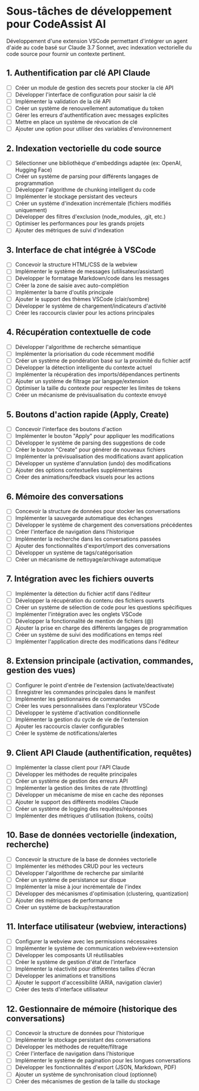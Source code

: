 # Sous-tâches de développement pour CodeAssist AI


Développement d'une extension VSCode permettant d'intégrer un agent d'aide au code basé sur Claude 3.7 Sonnet, avec indexation vectorielle du code source pour fournir un contexte pertinent.

## 1. Authentification par clé API Claude

- [ ] Créer un module de gestion des secrets pour stocker la clé API
- [ ] Développer l'interface de configuration pour saisir la clé
- [ ] Implémenter la validation de la clé API
- [ ] Créer un système de renouvellement automatique du token
- [ ] Gérer les erreurs d'authentification avec messages explicites
- [ ] Mettre en place un système de révocation de clé
- [ ] Ajouter une option pour utiliser des variables d'environnement

## 2. Indexation vectorielle du code source

- [ ] Sélectionner une bibliothèque d'embeddings adaptée (ex: OpenAI, Hugging Face)
- [ ] Créer un système de parsing pour différents langages de programmation
- [ ] Développer l'algorithme de chunking intelligent du code
- [ ] Implémenter le stockage persistant des vecteurs
- [ ] Créer un système d'indexation incrémentale (fichiers modifiés uniquement)
- [ ] Développer des filtres d'exclusion (node_modules, .git, etc.)
- [ ] Optimiser les performances pour les grands projets
- [ ] Ajouter des métriques de suivi d'indexation

## 3. Interface de chat intégrée à VSCode

- [ ] Concevoir la structure HTML/CSS de la webview
- [ ] Implémenter le système de messages (utilisateur/assistant)
- [ ] Développer le formatage Markdown/code dans les messages
- [ ] Créer la zone de saisie avec auto-complétion
- [ ] Implémenter la barre d'outils principale
- [ ] Ajouter le support des thèmes VSCode (clair/sombre)
- [ ] Développer le système de chargement/indicateurs d'activité
- [ ] Créer les raccourcis clavier pour les actions principales

## 4. Récupération contextuelle de code

- [ ] Développer l'algorithme de recherche sémantique
- [ ] Implémenter la priorisation du code récemment modifié
- [ ] Créer un système de pondération basé sur la proximité du fichier actif
- [ ] Développer la détection intelligente du contexte actuel
- [ ] Implémenter la récupération des imports/dépendances pertinents
- [ ] Ajouter un système de filtrage par langage/extension
- [ ] Optimiser la taille du contexte pour respecter les limites de tokens
- [ ] Créer un mécanisme de prévisualisation du contexte envoyé

## 5. Boutons d'action rapide (Apply, Create)

- [ ] Concevoir l'interface des boutons d'action
- [ ] Implémenter le bouton "Apply" pour appliquer les modifications
- [ ] Développer le système de parsing des suggestions de code
- [ ] Créer le bouton "Create" pour générer de nouveaux fichiers
- [ ] Implémenter la prévisualisation des modifications avant application
- [ ] Développer un système d'annulation (undo) des modifications
- [ ] Ajouter des options contextuelles supplémentaires
- [ ] Créer des animations/feedback visuels pour les actions

## 6. Mémoire des conversations

- [ ] Concevoir la structure de données pour stocker les conversations
- [ ] Implémenter la sauvegarde automatique des échanges
- [ ] Développer le système de chargement des conversations précédentes
- [ ] Créer l'interface de navigation dans l'historique
- [ ] Implémenter la recherche dans les conversations passées
- [ ] Ajouter des fonctionnalités d'export/import des conversations
- [ ] Développer un système de tags/catégorisation
- [ ] Créer un mécanisme de nettoyage/archivage automatique

## 7. Intégration avec les fichiers ouverts

- [ ] Implémenter la détection du fichier actif dans l'éditeur
- [ ] Développer la récupération du contenu des fichiers ouverts
- [ ] Créer un système de sélection de code pour les questions spécifiques
- [ ] Implémenter l'intégration avec les onglets VSCode
- [ ] Développer la fonctionnalité de mention de fichiers (@)
- [ ] Ajouter la prise en charge des différents langages de programmation
- [ ] Créer un système de suivi des modifications en temps réel
- [ ] Implémenter l'application directe des modifications dans l'éditeur

## 8. Extension principale (activation, commandes, gestion des vues)

- [ ] Configurer le point d'entrée de l'extension (activate/deactivate)
- [ ] Enregistrer les commandes principales dans le manifest
- [ ] Implémenter les gestionnaires de commandes
- [ ] Créer les vues personnalisées dans l'explorateur VSCode
- [ ] Développer le système d'activation conditionnelle
- [ ] Implémenter la gestion du cycle de vie de l'extension
- [ ] Ajouter les raccourcis clavier configurables
- [ ] Créer le système de notifications/alertes

## 9. Client API Claude (authentification, requêtes)

- [ ] Implémenter la classe client pour l'API Claude
- [ ] Développer les méthodes de requête principales
- [ ] Créer un système de gestion des erreurs API
- [ ] Implémenter la gestion des limites de rate (throttling)
- [ ] Développer un mécanisme de mise en cache des réponses
- [ ] Ajouter le support des différents modèles Claude
- [ ] Créer un système de logging des requêtes/réponses
- [ ] Implémenter des métriques d'utilisation (tokens, coûts)

## 10. Base de données vectorielle (indexation, recherche)

- [ ] Concevoir la structure de la base de données vectorielle
- [ ] Implémenter les méthodes CRUD pour les vecteurs
- [ ] Développer l'algorithme de recherche par similarité
- [ ] Créer un système de persistance sur disque
- [ ] Implémenter la mise à jour incrémentale de l'index
- [ ] Développer des mécanismes d'optimisation (clustering, quantization)
- [ ] Ajouter des métriques de performance
- [ ] Créer un système de backup/restauration

## 11. Interface utilisateur (webview, interactions)

- [ ] Configurer la webview avec les permissions nécessaires
- [ ] Implémenter le système de communication webview<->extension
- [ ] Développer les composants UI réutilisables
- [ ] Créer le système de gestion d'état de l'interface
- [ ] Implémenter la réactivité pour différentes tailles d'écran
- [ ] Développer les animations et transitions
- [ ] Ajouter le support d'accessibilité (ARIA, navigation clavier)
- [ ] Créer des tests d'interface utilisateur

## 12. Gestionnaire de mémoire (historique des conversations)

- [ ] Concevoir la structure de données pour l'historique
- [ ] Implémenter le stockage persistant des conversations
- [ ] Développer les méthodes de requête/filtrage
- [ ] Créer l'interface de navigation dans l'historique
- [ ] Implémenter le système de pagination pour les longues conversations
- [ ] Développer les fonctionnalités d'export (JSON, Markdown, PDF)
- [ ] Ajouter un système de synchronisation cloud (optionnel)
- [ ] Créer des mécanismes de gestion de la taille du stockage